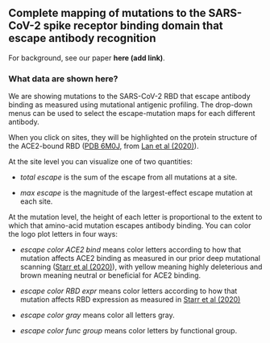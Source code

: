 ## Complete mapping of mutations to the SARS-CoV-2 spike receptor binding domain that escape antibody recognition

For background, see our paper **here (add link)**.

### What data are shown here?
We are showing mutations to the SARS-CoV-2 RBD that escape antibody binding as measured using mutational antigenic profiling.
The drop-down menus can be used to select the escape-mutation maps for each different antibody.

When you click on sites, they will be highlighted on the protein structure of the ACE2-bound RBD ([PDB 6M0J](https://www.rcsb.org/structure/6M0J), from [Lan et al (2020)](https://www.nature.com/articles/s41586-020-2180-5)).

At the site level you can visualize one of two quantities:

 - *total escape* is the sum of the escape from all mutations at a site.

 - *max escape* is the magnitude of the largest-effect escape mutation at each site.

At the mutation level, the height of each letter is proportional to the extent to which that amino-acid mutation escapes antibody binding.
You can color the logo plot letters in four ways:

 - *escape color ACE2 bind* means color letters according to how that mutation affects ACE2 binding as measured in our prior deep mutational scanning ([Starr et al (2020)](https://doi.org/10.1016/j.cell.2020.08.012)), with yellow meaning highly deleterious and brown meaning neutral or beneficial for ACE2 binding. 
 
 - *escape color RBD expr* means color letters according to how that mutation affects RBD expression as measured in [Starr et al (2020)](https://doi.org/10.1016/j.cell.2020.08.012)

 - *escape color gray* means color all letters gray.

 - *escape color func group* means color letters by functional group.